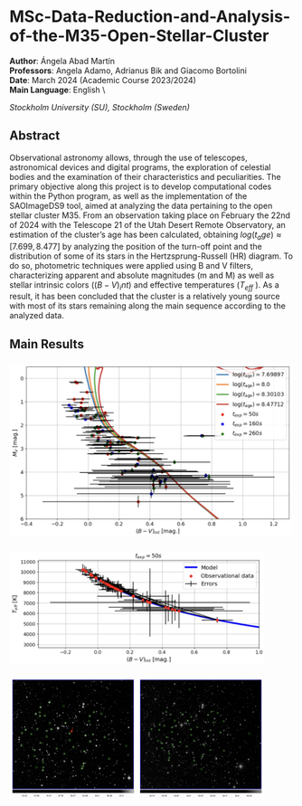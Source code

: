 # MSc-Data-Reduction-and-Analysis-of-the-M35-Open-Stellar-Cluster
**Author**: Ángela Abad Martín \
**Professors**: Angela Adamo, Adrianus Bik and Giacomo Bortolini\
**Date**: March 2024 (Academic Course 2023/2024) \
**Main Language**: English \

_Stockholm University (SU), Stockholm (Sweden)_

## Abstract
Observational astronomy allows, through the use of telescopes, astronomical devices and digital programs, the exploration of celestial bodies and the examination of their characteristics and peculiarities. The primary objective along this project is to develop computational codes within the Python program, as well as the implementation of the SAOImageDS9 tool, aimed at analyzing the data pertaining to the open stellar cluster M35.
From an observation taking place on February the 22nd of 2024 with the Telescope 21 of the Utah Desert Remote Observatory, an estimation of the cluster’s age has been calculated, obtaining $log(t_age) \approx [7.699,8.477]$ by analyzing the position of the turn-off point and the distribution of some of its stars in the Hertzsprung-Russell (HR) diagram. To do so, photometric techniques were applied using B and V filters, characterizing apparent and absolute magnitudes (m and M) as well as stellar intrinsic colors ($(B − V )_int$) and effective temperatures ($T_{eff}$ ).
As a result, it has been concluded that the cluster is a relatively young source with most of its stars remaining along the main sequence according to the analyzed data.

## Main Results
### 
<img src="https://github.com/angelaabad/MSc-Data-Reduction-and-Analysis-of-the-M35-Open-Stellar-Cluster/blob/main/Images/HR-diagram-with-isochrones.png" width="500" />

### 
<img src="https://github.com/angelaabad/MSc-Data-Reduction-and-Analysis-of-the-M35-Open-Stellar-Cluster/blob/main/Images/Effective-temperature-versus-intrinsic-color.png" width="450" />


###
<img src="https://github.com/angelaabad/MSc-Data-Reduction-and-Analysis-of-the-M35-Open-Stellar-Cluster/blob/main/Images/Aperture-selection-B-band.png" width="450" />
